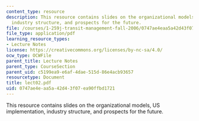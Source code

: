 ```yaml
---
content_type: resource
description: This resource contains slides on the organizational models, US implementation,
  industry structure, and prospects for the future.
file: /courses/1-259j-transit-management-fall-2006/0747ae4eaa5a42d43f07ea90ffbd1721_lect02.pdf
file_type: application/pdf
learning_resource_types:
- Lecture Notes
license: https://creativecommons.org/licenses/by-nc-sa/4.0/
ocw_type: OCWFile
parent_title: Lecture Notes
parent_type: CourseSection
parent_uid: c5199ea9-e6af-4dae-515d-86e4acb93657
resourcetype: Document
title: lect02.pdf
uid: 0747ae4e-aa5a-42d4-3f07-ea90ffbd1721
---
```

This resource contains slides on the organizational models, US implementation, industry structure, and prospects for the future.